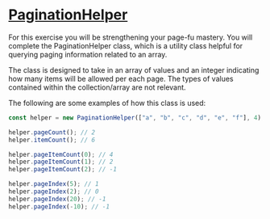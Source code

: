 # [PaginationHelper](https://www.codewars.com/kata/515bb423de843ea99400000a)

For this exercise you will be strengthening your page-fu mastery. You will complete the PaginationHelper class, which is a utility class helpful for querying paging information related to an array.

The class is designed to take in an array of values and an integer indicating how many items will be allowed per each page. The types of values contained within the collection/array are not relevant.

The following are some examples of how this class is used:

```javascript
const helper = new PaginationHelper(["a", "b", "c", "d", "e", "f"], 4);

helper.pageCount(); // 2
helper.itemCount(); // 6

helper.pageItemCount(0); // 4
helper.pageItemCount(1); // 2
helper.pageItemCount(2); // -1

helper.pageIndex(5); // 1
helper.pageIndex(2); // 0
helper.pageIndex(20); // -1
helper.pageIndex(-10); // -1
```
